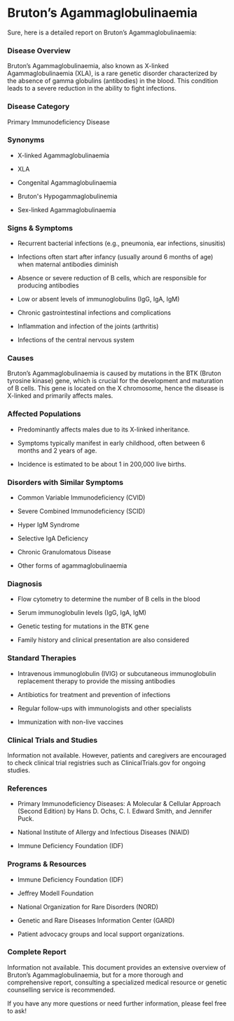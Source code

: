 # Bruton’s Agammaglobulinaemia
Sure, here is a detailed report on Bruton’s Agammaglobulinaemia:

### Disease Overview
Bruton’s Agammaglobulinaemia, also known as X-linked Agammaglobulinaemia (XLA), is a rare genetic disorder characterized by the absence of gamma globulins (antibodies) in the blood. This condition leads to a severe reduction in the ability to fight infections.

### Disease Category
Primary Immunodeficiency Disease

### Synonyms
- X-linked Agammaglobulinaemia
- XLA
- Congenital Agammaglobulinaemia
- Bruton's Hypogammaglobulinemia
- Sex-linked Agammaglobulinaemia

### Signs & Symptoms
- Recurrent bacterial infections (e.g., pneumonia, ear infections, sinusitis)
- Infections often start after infancy (usually around 6 months of age) when maternal antibodies diminish
- Absence or severe reduction of B cells, which are responsible for producing antibodies
- Low or absent levels of immunoglobulins (IgG, IgA, IgM)
- Chronic gastrointestinal infections and complications
- Inflammation and infection of the joints (arthritis)
- Infections of the central nervous system

### Causes
Bruton’s Agammaglobulinaemia is caused by mutations in the BTK (Bruton tyrosine kinase) gene, which is crucial for the development and maturation of B cells. This gene is located on the X chromosome, hence the disease is X-linked and primarily affects males.

### Affected Populations
- Predominantly affects males due to its X-linked inheritance.
- Symptoms typically manifest in early childhood, often between 6 months and 2 years of age.
- Incidence is estimated to be about 1 in 200,000 live births.

### Disorders with Similar Symptoms
- Common Variable Immunodeficiency (CVID)
- Severe Combined Immunodeficiency (SCID)
- Hyper IgM Syndrome
- Selective IgA Deficiency
- Chronic Granulomatous Disease
- Other forms of agammaglobulinaemia

### Diagnosis
- Flow cytometry to determine the number of B cells in the blood
- Serum immunoglobulin levels (IgG, IgA, IgM)
- Genetic testing for mutations in the BTK gene
- Family history and clinical presentation are also considered

### Standard Therapies
- Intravenous immunoglobulin (IVIG) or subcutaneous immunoglobulin replacement therapy to provide the missing antibodies
- Antibiotics for treatment and prevention of infections
- Regular follow-ups with immunologists and other specialists
- Immunization with non-live vaccines

### Clinical Trials and Studies
Information not available. However, patients and caregivers are encouraged to check clinical trial registries such as ClinicalTrials.gov for ongoing studies.

### References
- Primary Immunodeficiency Diseases: A Molecular & Cellular Approach (Second Edition) by Hans D. Ochs, C. I. Edward Smith, and Jennifer Puck.
- National Institute of Allergy and Infectious Diseases (NIAID)
- Immune Deficiency Foundation (IDF)

### Programs & Resources
- Immune Deficiency Foundation (IDF)
- Jeffrey Modell Foundation
- National Organization for Rare Disorders (NORD)
- Genetic and Rare Diseases Information Center (GARD)
- Patient advocacy groups and local support organizations.

### Complete Report
Information not available. This document provides an extensive overview of Bruton’s Agammaglobulinaemia, but for a more thorough and comprehensive report, consulting a specialized medical resource or genetic counselling service is recommended.

If you have any more questions or need further information, please feel free to ask!

